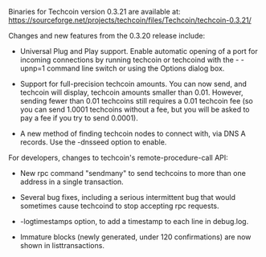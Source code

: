 Binaries for Techcoin version 0.3.21 are available at:
  https://sourceforge.net/projects/techcoin/files/Techcoin/techcoin-0.3.21/

Changes and new features from the 0.3.20 release include:

* Universal Plug and Play support.  Enable automatic opening of a port for incoming connections by running techcoin or techcoind with the - -upnp=1 command line switch or using the Options dialog box.

* Support for full-precision techcoin amounts.  You can now send, and techcoin will display, techcoin amounts smaller than 0.01.  However, sending fewer than 0.01 techcoins still requires a 0.01 techcoin fee (so you can send 1.0001 techcoins without a fee, but you will be asked to pay a fee if you try to send 0.0001).

* A new method of finding techcoin nodes to connect with, via DNS A records. Use the -dnsseed option to enable.

For developers, changes to techcoin's remote-procedure-call API:

* New rpc command "sendmany" to send techcoins to more than one address in a single transaction.

* Several bug fixes, including a serious intermittent bug that would sometimes cause techcoind to stop accepting rpc requests. 

* -logtimestamps option, to add a timestamp to each line in debug.log.

* Immature blocks (newly generated, under 120 confirmations) are now shown in listtransactions.
